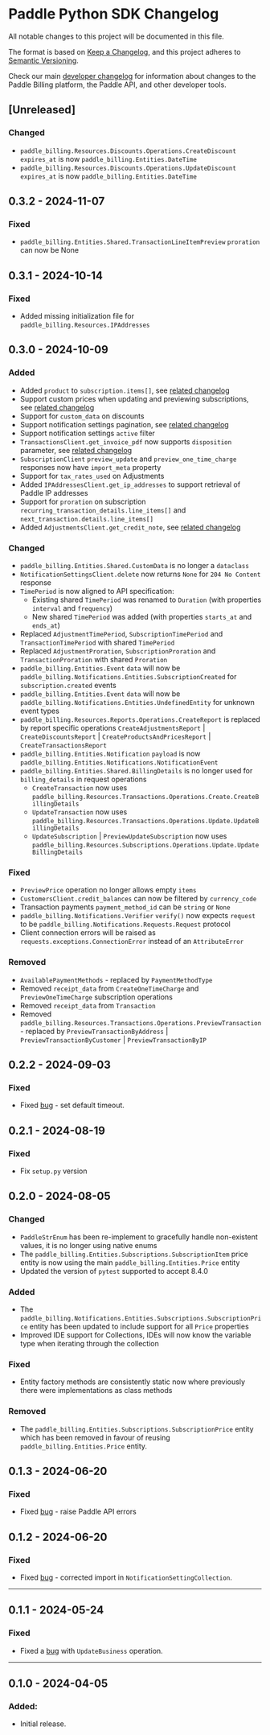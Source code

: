 # Paddle Python SDK Changelog

All notable changes to this project will be documented in this file.

The format is based on [Keep a Changelog](https://keepachangelog.com/en/1.0.0/), and this project adheres to [Semantic Versioning](https://semver.org/spec/v2.0.0.html).

Check our main [developer changelog](https://developer.paddle.com/?utm_source=dx&utm_medium=paddle-python-sdk) for information about changes to the Paddle Billing platform, the Paddle API, and other developer tools.

## [Unreleased]

### Changed

- `paddle_billing.Resources.Discounts.Operations.CreateDiscount` `expires_at` is now `paddle_billing.Entities.DateTime`
- `paddle_billing.Resources.Discounts.Operations.UpdateDiscount` `expires_at` is now `paddle_billing.Entities.DateTime`

## 0.3.2 - 2024-11-07

### Fixed

- `paddle_billing.Entities.Shared.TransactionLineItemPreview` `proration` can now be None

## 0.3.1 - 2024-10-14

### Fixed

- Added missing initialization file for `paddle_billing.Resources.IPAddresses`

## 0.3.0 - 2024-10-09

### Added

- Added `product` to `subscription.items[]`, see [related changelog](https://developer.paddle.com/changelog/2024/subscription-items-product?utm_source=dx&utm_medium=paddle-python-sdk)
- Support custom prices when updating and previewing subscriptions, see [related changelog](https://developer.paddle.com/changelog/2024/add-custom-items-subscription)
- Support for `custom_data` on discounts
- Support notification settings pagination, see [related changelog](https://developer.paddle.com/changelog/2024/notification-settings-pagination)
- Support notification settings `active` filter
- `TransactionsClient.get_invoice_pdf` now supports `disposition` parameter, see [related changelog](https://developer.paddle.com/changelog/2024/invoice-pdf-open-in-browser)
- `SubscriptionClient` `preview_update` and `preview_one_time_charge` responses now have `import_meta` property
- Support for `tax_rates_used` on Adjustments
- Added `IPAddressesClient.get_ip_addresses` to support retrieval of Paddle IP addresses
- Support for `proration` on subscription `recurring_transaction_details.line_items[]` and `next_transaction.details.line_items[]`
- Added `AdjustmentsClient.get_credit_note`, see [related changelog](https://developer.paddle.com/changelog/2024/generate-adjustments-credit-notes)

### Changed

- `paddle_billing.Entities.Shared.CustomData` is no longer a `dataclass`
- `NotificationSettingsClient.delete` now returns `None` for `204 No Content` response
- `TimePeriod` is now aligned to API specification:
  - Existing shared `TimePeriod` was renamed to `Duration` (with properties `interval` and `frequency`)
  - New shared `TimePeriod` was added (with properties `starts_at` and `ends_at`)
- Replaced `AdjustmentTimePeriod`, `SubscriptionTimePeriod` and `TransactionTimePeriod` with shared `TimePeriod`
- Replaced `AdjustmentProration`, `SubscriptionProration` and `TransactionProration` with shared `Proration`
- `paddle_billing.Entities.Event` `data` will now be `paddle_billing.Notifications.Entities.SubscriptionCreated` for `subscription.created` events
- `paddle_billing.Entities.Event` `data` will now be `paddle_billing.Notifications.Entities.UndefinedEntity` for unknown event types
- `paddle_billing.Resources.Reports.Operations.CreateReport` is replaced by report specific operations `CreateAdjustmentsReport` | `CreateDiscountsReport` | `CreateProductsAndPricesReport` | `CreateTransactionsReport`
- `paddle_billing.Entities.Notification` `payload` is now `paddle_billing.Entities.Notifications.NotificationEvent`
- `paddle_billing.Entities.Shared.BillingDetails` is no longer used for `billing_details` in request operations
  - `CreateTransaction` now uses `paddle_billing.Resources.Transactions.Operations.Create.CreateBillingDetails`
  - `UpdateTransaction` now uses `paddle_billing.Resources.Transactions.Operations.Update.UpdateBillingDetails`
  - `UpdateSubscription` | `PreviewUpdateSubscription` now uses `paddle_billing.Resources.Subscriptions.Operations.Update.UpdateBillingDetails`

### Fixed

- `PreviewPrice` operation no longer allows empty `items`
- `CustomersClient.credit_balances` can now be filtered by `currency_code`
- Transaction payments `payment_method_id` can be `string` or `None`
- `paddle_billing.Notifications.Verifier` `verify()` now expects `request` to be `paddle_billing.Notifications.Requests.Request` protocol
- Client connection errors will be raised as `requests.exceptions.ConnectionError` instead of an `AttributeError`

### Removed

- `AvailablePaymentMethods` - replaced by `PaymentMethodType`
- Removed `receipt_data` from `CreateOneTimeCharge` and `PreviewOneTimeCharge` subscription operations
- Removed `receipt_data` from `Transaction`
- Removed `paddle_billing.Resources.Transactions.Operations.PreviewTransaction` - replaced by `PreviewTransactionByAddress` | `PreviewTransactionByCustomer` | `PreviewTransactionByIP`

## 0.2.2 - 2024-09-03

### Fixed

- Fixed [bug](https://github.com/PaddleHQ/paddle-python-sdk/pull/24) - set default timeout.

## 0.2.1 - 2024-08-19

### Fixed

- Fix `setup.py` version

## 0.2.0 - 2024-08-05

### Changed

- `PaddleStrEnum` has been re-implement to gracefully handle non-existent values, it is no longer using native enums
- The `paddle_billing.Entities.Subscriptions.SubscriptionItem` price entity is now using the main `paddle_billing.Entities.Price` entity
- Updated the version of `pytest` supported to accept 8.4.0

### Added

- The `paddle_billing.Notifications.Entities.Subscriptions.SubscriptionPrice` entity has been updated to include support for all `Price` properties
- Improved IDE support for Collections, IDEs will now know the variable type when iterating through the collection

### Fixed

- Entity factory methods are consistently static now where previously there were implementations as class methods 

### Removed

- The `paddle_billing.Entities.Subscriptions.SubscriptionPrice` entity which has been removed in favour of reusing `paddle_billing.Entities.Price` entity.


## 0.1.3 - 2024-06-20

### Fixed

- Fixed [bug](https://github.com/PaddleHQ/paddle-python-sdk/issues/10) - raise Paddle API errors


## 0.1.2 - 2024-06-20

### Fixed

- Fixed [bug](https://github.com/PaddleHQ/paddle-python-sdk/pull/12) - corrected import in `NotificationSettingCollection`.

---

## 0.1.1 - 2024-05-24

### Fixed

- Fixed a [bug](https://github.com/PaddleHQ/paddle-python-sdk/issues/7) with `UpdateBusiness` operation.

---

## 0.1.0 - 2024-04-05

### Added:

- Initial release.
